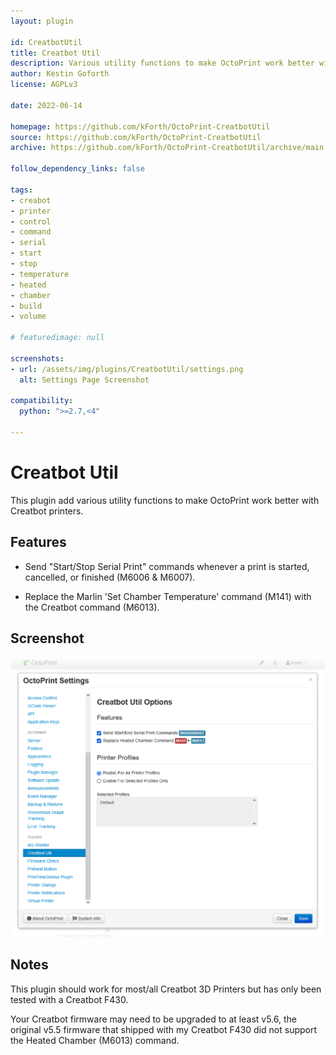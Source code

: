 ```yaml
---
layout: plugin

id: CreatbotUtil
title: Creatbot Util
description: Various utility functions to make OctoPrint work better with Creatbot printers.
author: Kestin Goforth
license: AGPLv3

date: 2022-06-14

homepage: https://github.com/kForth/OctoPrint-CreatbotUtil
source: https://github.com/kForth/OctoPrint-CreatbotUtil
archive: https://github.com/kForth/OctoPrint-CreatbotUtil/archive/main.zip

follow_dependency_links: false

tags:
- creabot
- printer
- control
- command
- serial
- start
- stop
- temperature
- heated
- chamber
- build
- volume

# featuredimage: null

screenshots:
- url: /assets/img/plugins/CreatbotUtil/settings.png
  alt: Settings Page Screenshot

compatibility:
  python: ">=2.7,<4"

---
```


# Creatbot Util

This plugin add various utility functions to make OctoPrint work better with Creatbot printers.

## Features

- Send "Start/Stop Serial Print" commands whenever a print is started, cancelled, or finished (M6006 & M6007).

- Replace the Marlin 'Set Chamber Temperature' command (M141) with the Creatbot command (M6013).

## Screenshot

![Settings Page Screenshot](/assets/img/plugins/CreatbotUtil/settings.png)

## Notes

This plugin should work for most/all Creatbot 3D Printers but has only been tested with a Creatbot F430.

Your Creatbot firmware may need to be upgraded to at least v5.6, the original v5.5 firmware that shipped with my Creatbot F430 did not support the Heated Chamber (M6013) command.
